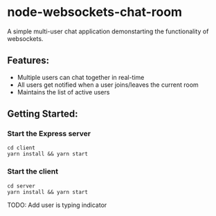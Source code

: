 # node-websockets-chat-room

A simple multi-user chat application demonstarting the functionality of websockets.

## Features:

- Multiple users can chat together in real-time
- All users get notified when a user joins/leaves the current room
- Maintains the list of active users

## Getting Started:
### Start the Express server
```
cd client
yarn install && yarn start
```
### Start the client 
```
cd server
yarn install && yarn start
```
TODO:
Add user is typing indicator
